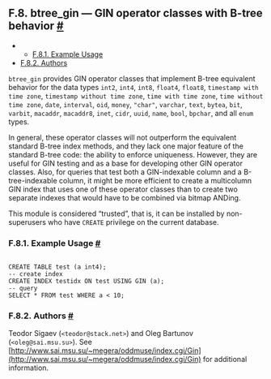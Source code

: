 ## F.8. btree\_gin — GIN operator classes with B-tree behavior [#](#BTREE-GIN)

  * *   [F.8.1. Example Usage](btree-gin#BTREE-GIN-EXAMPLE-USAGE)
  * [F.8.2. Authors](btree-gin#BTREE-GIN-AUTHORS)

`btree_gin` provides GIN operator classes that implement B-tree equivalent behavior for the data types `int2`, `int4`, `int8`, `float4`, `float8`, `timestamp with time zone`, `timestamp without time zone`, `time with time zone`, `time without time zone`, `date`, `interval`, `oid`, `money`, `"char"`, `varchar`, `text`, `bytea`, `bit`, `varbit`, `macaddr`, `macaddr8`, `inet`, `cidr`, `uuid`, `name`, `bool`, `bpchar`, and all `enum` types.

In general, these operator classes will not outperform the equivalent standard B-tree index methods, and they lack one major feature of the standard B-tree code: the ability to enforce uniqueness. However, they are useful for GIN testing and as a base for developing other GIN operator classes. Also, for queries that test both a GIN-indexable column and a B-tree-indexable column, it might be more efficient to create a multicolumn GIN index that uses one of these operator classes than to create two separate indexes that would have to be combined via bitmap ANDing.

This module is considered “trusted”, that is, it can be installed by non-superusers who have `CREATE` privilege on the current database.

### F.8.1. Example Usage [#](#BTREE-GIN-EXAMPLE-USAGE)

```

CREATE TABLE test (a int4);
-- create index
CREATE INDEX testidx ON test USING GIN (a);
-- query
SELECT * FROM test WHERE a < 10;
```

### F.8.2. Authors [#](#BTREE-GIN-AUTHORS)

Teodor Sigaev (`<teodor@stack.net>`) and Oleg Bartunov (`<oleg@sai.msu.su>`). See [http://www.sai.msu.su/~megera/oddmuse/index.cgi/Gin](http://www.sai.msu.su/~megera/oddmuse/index.cgi/Gin) for additional information.